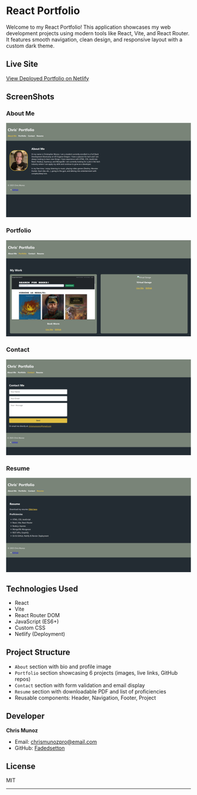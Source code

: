 # React Portfolio

Welcome to my React Portfolio! This application showcases my web development projects using modern tools like React, Vite, and React Router. It features smooth navigation, clean design, and responsive layout with a custom dark theme.

##  Live Site

 [View Deployed Portfolio on Netlify](https://your-netlify-url.netlify.app)

##  ScreenShots

###  About Me
![About Me](./src/assets/about-screenshot.png)

###  Portfolio
![Portfolio](./src/assets/portfolio-screenshot.png)

###  Contact
![Contact](./src/assets/contact-screenshot.png)

###  Resume
![Resume](./src/assets/resume-screenshot.png)


##  Technologies Used

- React
- Vite
- React Router DOM
- JavaScript (ES6+)
- Custom CSS
- Netlify (Deployment)

## Project Structure

- `About` section with bio and profile image
- `Portfolio` section showcasing 6 projects (images, live links, GitHub repos)
- `Contact` section with form validation and email display
- `Resume` section with downloadable PDF and list of proficiencies
- Reusable components: Header, Navigation, Footer, Project

##  Developer

**Chris Munoz**

-  Email: [chrismunozpro@email.com](chrismunozpro@gmail.com)
-  GitHub: [ Fadedsetton](https://github.com/FadedSetton)

##  License

MIT

---

